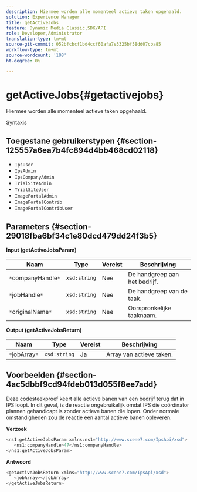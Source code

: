 ```yaml
---
description: Hiermee worden alle momenteel actieve taken opgehaald.
solution: Experience Manager
title: getActiveJobs
feature: Dynamic Media Classic,SDK/API
role: Developer,Administrator
translation-type: tm+mt
source-git-commit: 052bfcbcf1bd4ccf60afa7e3325bf58dd07cba85
workflow-type: tm+mt
source-wordcount: '108'
ht-degree: 0%

---
```



# getActiveJobs{#getactivejobs}

Hiermee worden alle momenteel actieve taken opgehaald.

Syntaxis

## Toegestane gebruikerstypen {#section-125557a6ea7b4fc894d4bb468cd02118}

* `IpsUser`
* `IpsAdmin`
* `IpsCompanyAdmin`
* `TrialSiteAdmin`
* `TrialSiteUser`
* `ImagePortalAdmin`
* `ImagePortalContrib`
* `ImagePortalContribUser`

## Parameters {#section-29018fba6bf34c1e80dcd479dd24f3b5}

**Input (getActiveJobsParam)**

| Naam | Type | Vereist | Beschrijving |
|---|---|---|---|
| `*`companyHandle`*` | `xsd:string` | Nee | De handgreep aan het bedrijf. |
| `*`jobHandle`*` | `xsd:string` | Nee | De handgreep van de taak. |
| `*`originalName`*` | `xsd:string` | Nee | Oorspronkelijke taaknaam. |

**Output (getActiveJobsReturn)**

| Naam | Type | Vereist | Beschrijving |
|---|---|---|---|
| `*`jobArray`*` | `xsd:string` | Ja | Array van actieve taken. |

## Voorbeelden {#section-4ac5dbbf9cd94fdeb013d055f8ee7add}

Deze codesteekproef keert alle actieve banen van een bedrijf terug dat in IPS loopt. In dit geval, is de reactie ongebruikelijk omdat IPS die coördinator plannen gehandicapt is zonder actieve banen die lopen. Onder normale omstandigheden zou de reactie een aantal actieve banen opleveren.

**Verzoek**

```java
<ns1:getActiveJobsParam xmlns:ns1="http://www.scene7.com/IpsApi/xsd">
   <ns1:companyHandle>47</ns1:companyHandle>
</ns1:getActiveJobsParam>
```

**Antwoord**

```java
<getActiveJobsReturn xmlns="http://www.scene7.com/IpsApi/xsd">
   <jobArray></jobArray>
</getActiveJobsReturn>
```

